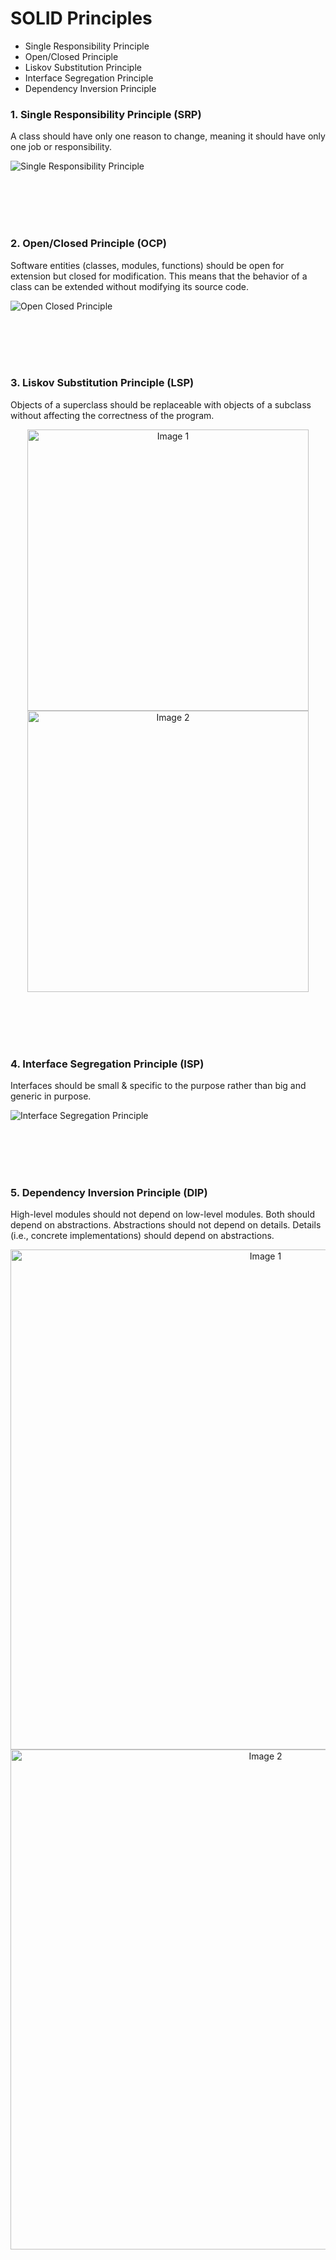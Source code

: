 # SOLID Principles
- Single Responsibility Principle
- Open/Closed Principle
- Liskov Substitution Principle
- Interface Segregation Principle
- Dependency Inversion Principle


### 1. Single Responsibility Principle (SRP)
A class should have only one reason to change, meaning it should have only one job or responsibility.  

![Single Responsibility Principle](../../images/single-responsiblity-principle.png)


<br></br>
<br></br>


### 2. Open/Closed Principle (OCP)
Software entities (classes, modules, functions) should be open for extension but closed for modification. This means that the behavior of a class can be extended without modifying its source code.  

![Open Closed Principle](../../images/open-closed-principle.png)


<br></br>
<br></br>

### 3. Liskov Substitution Principle (LSP)
Objects of a superclass should be replaceable with objects of a subclass without affecting the correctness of the program.  

<p align="center">
  <img src="../../images/lsp-violation-bird.png" alt="Image 1" width="450"/>
  <img src="../../images/lsp-correction-bird.png" alt="Image 2" width="450"/>
</p>


<br></br>
<br></br>


### 4. Interface Segregation Principle (ISP)
Interfaces should be small & specific to the purpose rather than big and generic in purpose.  

![Interface Segregation Principle](../../images/interface-seggregation-principle.png)

<br></br>
<br></br>


### 5. Dependency Inversion Principle (DIP)
High-level modules should not depend on low-level modules. Both should depend on abstractions. Abstractions should not depend on details. Details (i.e., concrete implementations) should depend on abstractions.  

<p align="center">
  <img src="../../images/dip-violation-notification.png" alt="Image 1" width="800"/>
  <img src="../../images/dip-correction-notification.png" alt="Image 2" width="800"/>
</p>